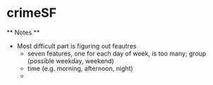 # crimeSF

** Notes **
* Most difficult part is figuring out feautres
	* seven features, one for each day of week, is too many; group (possible weekday, weekend)
	* time (e.g. morning, afternoon, night)
	* 
